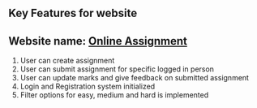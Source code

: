 ## Key Features for website
## Website name: [Online Assignment]()


1. User can create assignment
2. User can submit assignment for specific logged in person
3. User can update marks and give feedback on submitted assignment
4. Login and Registration system initialized
5. Filter options for easy, medium and hard is implemented